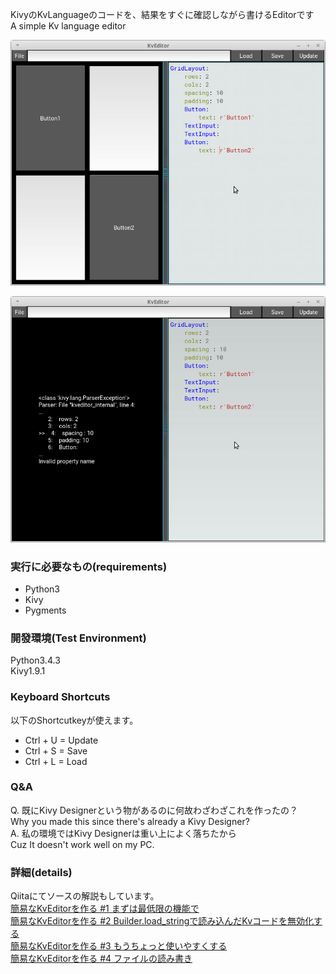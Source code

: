 KivyのKvLanguageのコードを、結果をすぐに確認しながら書けるEditorです  
A simple Kv language editor

![screenshot 0001](screenshot/0001.png)

![screenshot 0002](screenshot/0002.png)

### 実行に必要なもの(requirements)

- Python3
- Kivy
- Pygments

### 開發環境(Test Environment)

Python3.4.3  
Kivy1.9.1

### Keyboard Shortcuts

以下のShortcutkeyが使えます。

- Ctrl + U = Update
- Ctrl + S = Save
- Ctrl + L = Load

### Q&A

Q. 既にKivy Designerという物があるのに何故わざわざこれを作ったの？  
Why you made this since there's already a Kivy Designer?  
A. 私の環境ではKivy Designerは重い上によく落ちたから  
Cuz It doesn't work well on my PC.  

### 詳細(details)

Qiitaにてソースの解説もしています。  
[簡易なKvEditorを作る #1 まずは最低限の機能で](http://qiita.com/gotta_dive_into_python/items/d903f10d4afe86868def)  
[簡易なKvEditorを作る #2 Builder.load_stringで読み込んだKvコードを無効化する](http://qiita.com/gotta_dive_into_python/items/20694b34770321ba7e45)  
[簡易なKvEditorを作る #3 もうちょっと使いやすくする](http://qiita.com/gotta_dive_into_python/items/6560b0dd024f87362976)  
[簡易なKvEditorを作る #4 ファイルの読み書き](http://qiita.com/gotta_dive_into_python/items/11ff55005b6885fef317)
